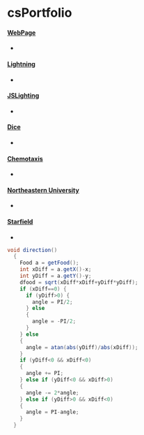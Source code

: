 # csPortfolio

#### [WebPage](https://votoa.github.io/VotoTestWebPage/Testpage.html)
*
#### [Lightning](https://votoa.github.io/lightning2/)
*
#### [JSLighting](https://votoa.github.io/lightning2/LightningP5/index.html)
*
#### [Dice](https://votoa.github.io/dice3/)
*
#### [Chemotaxis](https://votoa.github.io/chemotaxis4/)
*
#### [Northeastern University](https://docs.google.com/presentation/d/e/2PACX-1vRSWhHeVxREhqrWZYRBTPLhoSAa4oWYVoTR_yrK4-zmqprpj5gXilt8YTGcdqJFN1u6k2PypLda1qIM/pub?start=true&loop=true&delayms=15000)
*
#### [Starfield](https://votoa.github.io/starfield5)
*

```Java
void direction()
  {
    Food a = getFood();
    int xDiff = a.getX()-x;
    int yDiff = a.getY()-y;
    dfood = sqrt(xDiff*xDiff+yDiff*yDiff);
    if (xDiff==0) {
      if (yDiff>0) {
        angle = PI/2;
      } else
      {
        angle = -PI/2;
      }
    } else
    {
      angle = atan(abs(yDiff)/abs(xDiff));
    }
    if (yDiff<0 && xDiff<0)
    {
      angle += PI;
    } else if (yDiff<0 && xDiff>0)
    {
      angle -= 2*angle;
    } else if (yDiff>0 && xDiff<0)
    {
      angle = PI-angle;
    }
  }
```
